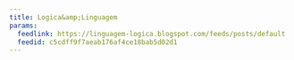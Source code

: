 ```yaml
---
title: Logica&amp;Linguagem
params:
  feedlink: https://linguagem-logica.blogspot.com/feeds/posts/default
  feedid: c5cdff9f7aeab176af4ce18bab5d02d1
---
```

